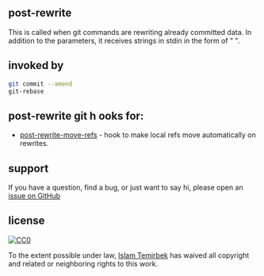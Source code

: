 ## post-rewrite 

This is called when git commands are rewriting already committed data. In addition to the parameters, it receives strings in stdin in the form of "<old-sha1> <new-sha1>".

## invoked by 

```bash
git commit --amend 
git-rebase
```

## post-rewrite git h ooks for:

* [post-rewrite-move-refs](https://github.com/aitemr/awesome-git-hooks/blob/master/post-rewrite/post-rewrite-move-refs) - hook to make local refs move automatically on rewrites.
 
## support

If you have a question, find a bug, or just want to say hi, please open an [issue on GitHub](https://github.com/aitemr/awesome-git-hooks/issues/new) 

## license

[![CC0](http://mirrors.creativecommons.org/presskit/buttons/88x31/svg/cc-zero.svg)](https://creativecommons.org/publicdomain/zero/1.0/)

To the extent possible under law, [Islam Temirbek](https://aitemr.github.io) has waived all copyright and related or neighboring rights to this work.